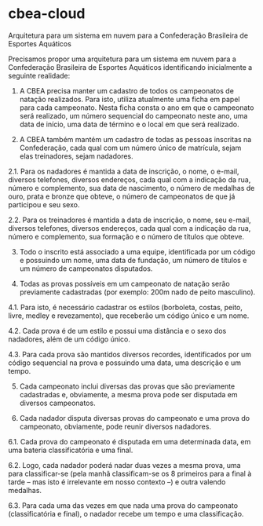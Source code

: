 # cbea-cloud
Arquitetura para um sistema em nuvem para a Confederação Brasileira de Esportes Aquáticos

Precisamos propor uma arquitetura para um sistema em nuvem para a Confederação Brasileira de Esportes Aquáticos identificando inicialmente a seguinte realidade:

1. A CBEA precisa manter um cadastro de todos os campeonatos de natação realizados. Para isto, utiliza atualmente uma ficha em papel para cada campeonato. Nesta ficha consta o ano em que o campeonato será realizado, um número sequencial do campeonato neste ano, uma data de início, uma data de término e o local em que será realizado.

2. A CBEA também mantém um cadastro de todas as pessoas inscritas na Confederação, cada qual com um número único de matrícula, sejam elas treinadores, sejam nadadores.

2.1. Para os nadadores é mantida a data de inscrição, o nome, o e-mail, diversos telefones, diversos endereços, cada qual com a indicação da rua, número e complemento, sua data de nascimento, o número de medalhas de ouro, prata e bronze que obteve, o número de campeonatos de que já participou e seu sexo.

2.2. Para os treinadores é mantida a data de inscrição, o nome, seu e-mail, diversos telefones, diversos endereços, cada qual com a indicação da rua, número e complemento, sua formação e o número de títulos que obteve.

3. Todo o inscrito está associado a uma equipe, identificada por um código e possuindo um nome, uma data de fundação, um número de títulos e um número de campeonatos disputados.

4. Todas as provas possíveis em um campeonato de natação serão previamente cadastradas (por exemplo: 200m nado de peito masculino).

4.1. Para isto, é necessário cadastrar os estilos (borboleta, costas, peito, livre, medley e revezamento), que receberão um código único e um nome.

4.2. Cada prova é de um estilo e possui uma distância e o sexo dos nadadores, além de um código único.

4.3. Para cada prova são mantidos diversos recordes, identificados por um código sequencial na prova e possuindo uma data, uma descrição e um tempo.

5. Cada campeonato inclui diversas das provas que são previamente cadastradas e, obviamente, a mesma prova pode ser disputada em diversos campeonatos.

6. Cada nadador disputa diversas provas do campeonato e uma prova do campeonato, obviamente, pode reunir diversos nadadores.

6.1. Cada prova do campeonato é disputada em uma determinada data, em uma bateria classificatória e uma final.

6.2. Logo, cada nadador poderá nadar duas vezes a mesma prova, uma para classificar-se (pela manhã classificam-se os 8 primeiros para a final à tarde – mas isto é
irrelevante em nosso contexto –) e outra valendo medalhas.

6.3. Para cada uma das vezes em que nada uma prova do campeonato (classificatória e final), o nadador recebe um tempo e uma classificação.

